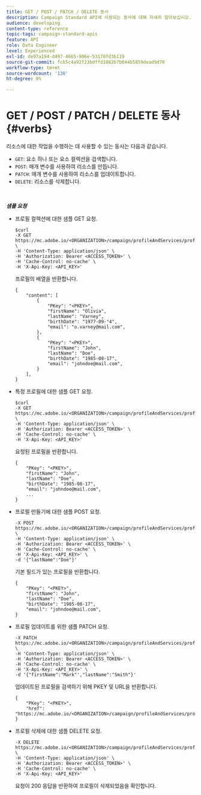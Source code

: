 ```yaml
---
title: GET / POST / PATCH / DELETE 동사
description: Campaign Standard API에 사용되는 동사에 대해 자세히 알아보십시오.
audience: developing
content-type: reference
topic-tags: campaign-standard-apis
feature: API
role: Data Engineer
level: Experienced
exl-id: de97a194-d497-4665-906e-53178fd3b119
source-git-commit: fcb5c4a92f23bdffd1082b7b044b5859dead9d70
workflow-type: tm+mt
source-wordcount: '130'
ht-degree: 0%

---
```


# GET / POST / PATCH / DELETE 동사 {#verbs}

리소스에 대한 작업을 수행하는 데 사용할 수 있는 동사는 다음과 같습니다.

* `GET`: 요소 하나 또는 요소 컬렉션을 검색합니다.
* `POST`: 매개 변수를 사용하여 리소스를 만듭니다.
* `PATCH`: 매개 변수를 사용하여 리소스를 업데이트합니다.
* `DELETE`: 리소스를 삭제합니다.

<!-- ajouter codes retour -->

<br/>

***샘플 요청***

* 프로필 컬렉션에 대한 샘플 GET 요청.


  ```
  $curl  
  -X GET https://mc.adobe.io/<ORGANIZATION>/campaign/profileAndServices/profile \
  -H 'Content-Type: application/json' \
  -H 'Authorization: Bearer <ACCESS_TOKEN>' \
  -H 'Cache-Control: no-cache' \
  -H 'X-Api-Key: <API_KEY>'
  ```

  프로필의 배열을 반환합니다.


  ```
  {
      "content": [
          {
              "PKey": "<PKEY>",
              "firstName": "Olivia",
              "lastName": "Varney",
              "birthDate": "1977-09-°4",
              "email": "o.varney@mail.com",
          },
          {
              "PKey": "<PKEY>",
              "firstName": "John",
              "lastName": "Doe",
              "birthDate": "1985-08-17",
              "email": "johndoe@mail.com",
          }
      ],
  }
  ```

* 특정 프로필에 대한 샘플 GET 요청.


  ```
  $curl  
  -X GET https://mc.adobe.io/<ORGANIZATION>/campaign/profileAndServices/profile/<PKEY> \
  -H 'Content-Type: application/json' \
  -H 'Authorization: Bearer <ACCESS_TOKEN>' \
  -H 'Cache-Control: no-cache' \
  -H 'X-Api-Key: <API_KEY>'
  ```

  요청된 프로필을 반환합니다.


  ```
  {
      "PKey": "<PKEY>",
      "firstName": "John",
      "lastName": "Doe",
      "birthDate": "1985-08-17",
      "email": "johndoe@mail.com",
      ...
  }
  ```

* 프로필 만들기에 대한 샘플 POST 요청.


  ```
  -X POST https://mc.adobe.io/<ORGANIZATION>/campaign/profileAndServices/profile \
  -H 'Content-Type: application/json' \
  -H 'Authorization: Bearer <ACCESS_TOKEN>' \
  -H 'Cache-Control: no-cache' \
  -H 'X-Api-Key: <API_KEY>' \
  -d '{"lastName":"Doe"}'
  ```

  기본 필드가 있는 프로필을 반환합니다.

  ```
  {
      "PKey": "<PKEY>",
      "firstName": "John",
      "lastName": "Doe",
      "birthDate": "1985-08-17",
      "email": "johndoe@mail.com",
  }
  ```

* 프로필 업데이트를 위한 샘플 PATCH 요청.

  ```
  -X PATCH https://mc.adobe.io/<ORGANIZATION>/campaign/profileAndServices/profile/<PKEY> \
  -H 'Content-Type: application/json' \
  -H 'Authorization: Bearer <ACCESS_TOKEN>' \
  -H 'Cache-Control: no-cache' \
  -H 'X-Api-Key: <API_KEY>' \
  -d '{"firstName":"Mark"',"lastName":"Smith"}'
  ```

  업데이트된 프로필을 검색하기 위해 PKEY 및 URL을 반환합니다.

  ```
  {
      "PKey": "<PKEY>",
      "href": "https://mc.adobe.io/<ORGANIZATION>/campaign/profileAndServices/profile/<PKEY>"
  }
  ```

* 프로필 삭제에 대한 샘플 DELETE 요청.

  ```
  -X DELETE https://mc.adobe.io/<ORGANIZATION>/campaign/profileAndServices/profile/<PKEY> \
  -H 'Content-Type: application/json' \
  -H 'Authorization: Bearer <ACCESS_TOKEN>' \
  -H 'Cache-Control: no-cache' \
  -H 'X-Api-Key: <API_KEY>'
  ```

  요청이 200 응답을 반환하여 프로필이 삭제되었음을 확인합니다.
